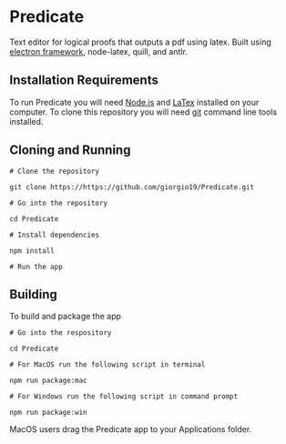 # Predicate

Text editor for logical proofs that outputs a pdf using latex. Built using [electron framework](https://electronjs.org), node-latex, quill, and antlr.

## Installation Requirements
To run Predicate you will need [Node.js](https://nodejs.org/en/) and [LaTex](https://www.latex-project.org/get/#tex-distributions) installed on your computer. To clone this repository you will need [git](https://git-scm.com) command line tools installed.

## Cloning and Running
```
# Clone the repository

git clone https://https://github.com/giorgio19/Predicate.git

# Go into the repository

cd Predicate

# Install dependencies

npm install

# Run the app
```

## Building
To build and package the app
```
# Go into the respository

cd Predicate

# For MacOS run the following script in terminal

npm run package:mac

# For Windows run the following script in command prompt

npm run package:win
```
MacOS users drag the Predicate app to your Applications folder.
